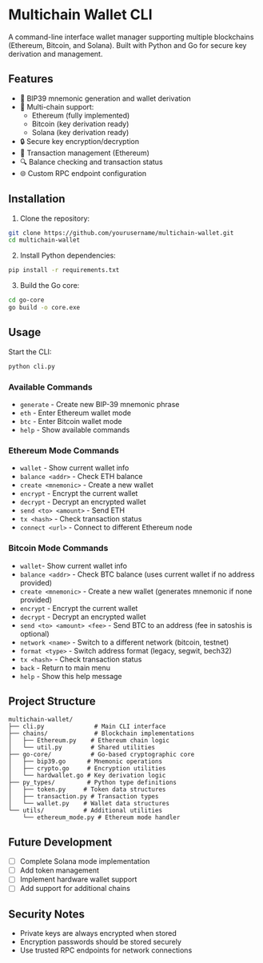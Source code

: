 # Multichain Wallet CLI







A command-line interface wallet manager supporting multiple blockchains (Ethereum, Bitcoin, and Solana). Built with Python and Go for secure key derivation and management.

## Features

- 🔐 BIP39 mnemonic generation and wallet derivation
- 💼 Multi-chain support:
  - Ethereum (fully implemented)
  - Bitcoin (key derivation ready)
  - Solana (key derivation ready)
- 🔒 Secure key encryption/decryption
- 💸 Transaction management (Ethereum)
- 🔍 Balance checking and transaction status
- 🌐 Custom RPC endpoint configuration

## Installation

1. Clone the repository:
```sh
git clone https://github.com/yourusername/multichain-wallet.git
cd multichain-wallet
```

2. Install Python dependencies:
```sh
pip install -r requirements.txt
```

3. Build the Go core:
```sh
cd go-core
go build -o core.exe
```

## Usage

Start the CLI:
```sh
python cli.py
```

### Available Commands

- `generate` - Create new BIP-39 mnemonic phrase
- `eth` - Enter Ethereum wallet mode
- `btc` - Enter Bitcoin wallet mode
- `help` - Show available commands

### Ethereum Mode Commands

- `wallet` - Show current wallet info
- `balance <addr>` - Check ETH balance
- `create <mnemonic>` - Create a new wallet
- `encrypt` - Encrypt the current wallet
- `decrypt` - Decrypt an encrypted wallet
- `send <to> <amount>` - Send ETH
- `tx <hash>` - Check transaction status
- `connect <url>` - Connect to different Ethereum node

### Bitcoin Mode Commands
- `wallet`- Show current wallet info
- `balance <addr>` - Check BTC balance (uses current wallet if no address provided)
- `create <mnemonic>` - Create a new wallet (generates mnemonic if none provided)
- `encrypt`       - Encrypt the current wallet
- `decrypt`       - Decrypt an encrypted wallet
- `send <to> <amount> <fee>` - Send BTC to an address (fee in satoshis is optional)
- `network <name>` - Switch to a different network (bitcoin, testnet)
- `format <type>` - Switch address format (legacy, segwit, bech32)
- `tx <hash>`    - Check transaction status
- `back`          - Return to main menu
- `help`          - Show this help message

## Project Structure

```
multichain-wallet/
├── cli.py              # Main CLI interface
├── chains/             # Blockchain implementations
│   ├── Ethereum.py    # Ethereum chain logic
│   └── util.py        # Shared utilities
├── go-core/           # Go-based cryptographic core
│   ├── bip39.go      # Mnemonic operations
│   ├── crypto.go     # Encryption utilities
│   └── hardwallet.go # Key derivation logic
├── py_types/         # Python type definitions
│   ├── token.py     # Token data structures
│   ├── transaction.py # Transaction types
│   └── wallet.py    # Wallet data structures
└── utils/           # Additional utilities
    └── ethereum_mode.py # Ethereum mode handler
```

## Future Development
- [ ] Complete Solana mode implementation
- [ ] Add token management
- [ ] Implement hardware wallet support
- [ ] Add support for additional chains

## Security Notes

- Private keys are always encrypted when stored
- Encryption passwords should be stored securely
- Use trusted RPC endpoints for network connections

